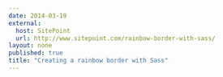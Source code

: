 ```yaml
---
date: 2014-03-19
external: 
  host: SitePoint
  url: http://www.sitepoint.com/rainbow-border-with-sass/
layout: none
published: true
title: "Creating a rainbow border with Sass"
---
```

